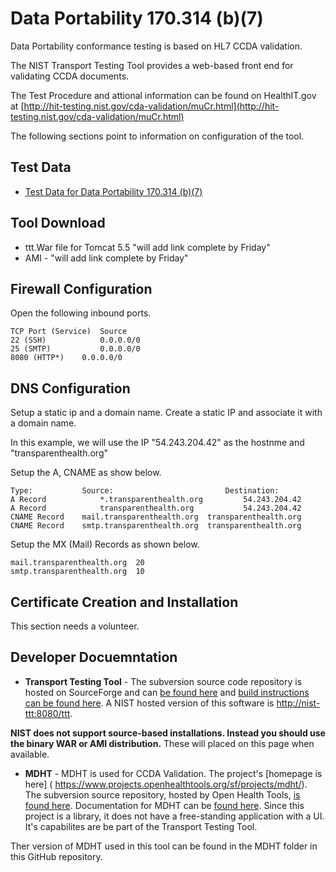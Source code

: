Data Portability 170.314 (b)(7)
===============================

Data Portability conformance testing is based on HL7 CCDA validation.  

The NIST Transport Testing Tool provides a web-based front end for 
validating CCDA documents.  

The Test Procedure and attional information can be found on HealthIT.gov at
[http://hit-testing.nist.gov/cda-validation/muCr.html](http://hit-testing.nist.gov/cda-validation/muCr.html)



The following sections point to information on configuration of the tool.


Test Data
---------

+ [Test Data for Data Portability 170.314 (b)(7)](mu2/tree/master/test-data/170.314-b7)


Tool Download
-------------

+ ttt.War file for Tomcat 5.5 "will add link complete by Friday"
+ AMI - "will add link complete by Friday"


Firewall Configuration
----------------------

Open the following inbound ports.

    TCP Port (Service)	Source
    22 (SSH)	        0.0.0.0/0	
    25 (SMTP)	        0.0.0.0/0		
    8080 (HTTP*)	0.0.0.0/0	



DNS Configuration
-----------------

Setup a static ip and a domain name. Create a static IP and associate 
it with a domain name.  

In this example, we will use the IP "54.243.204.42" as the hostnme and "transparenthealth.org"

Setup the A, CNAME as show below.
 
    Type:	        Source:	                        Destination:	
    A Record	        *.transparenthealth.org	        54.243.204.42	
    A Record	        transparenthealth.org	        54.243.204.42	
    CNAME Record	mail.transparenthealth.org	transparenthealth.org	
    CNAME Record	smtp.transparenthealth.org	transparenthealth.org	


Setup the MX (Mail) Records as shown below.

    mail.transparenthealth.org	20
    smtp.transparenthealth.org	10





Certificate Creation and Installation
-------------------------------------


This section needs a volunteer.


Developer Docuemntation
-----------------------
+ **Transport Testing Tool** - The subversion source code repository is hosted
on SourceForge and can [be found here](http://iheos.svn.sourceforge.net/viewvc/iheos/)
and [build instructions can be found here](http://ihexds.nist.gov/XdsDocs/Documentation/toolkit-developer-guide.html).
A NIST hosted version of this software is [http://nist-ttt:8080/ttt](http://nist-ttt:8080/ttt).

 **NIST does not support source-based installations. Instead you should use the
 binary WAR or AMI distribution.**  These will placed on this page when available. 


+ **MDHT** - MDHT is used for CCDA Validation.  The project's [homepage is here]
( https://www.projects.openhealthtools.org/sf/projects/mdht/). The subversion
source repository, hosted by Open Health Tools,
[is found here](https://www.projects.openhealthtools.org/sf/scm/do/listRepositories/projects.mdht/scm).
Documentation for MDHT can be [found here](https://www.projects.openhealthtools.org/sf/projects/mdht/).
Since this project is a library, it does not have a free-standing application
with a UI.  It's capabilites are be part of the Transport Testing Tool.

Ther version of MDHT used in this tool can be found in the MDHT folder in this GitHub repository.



